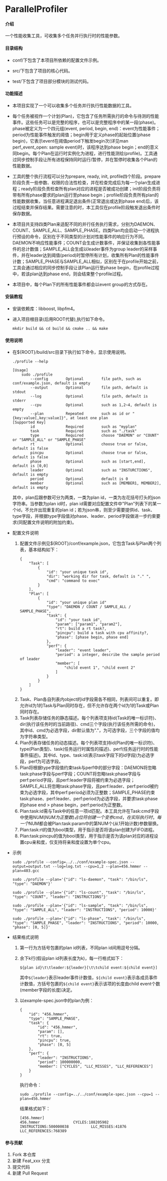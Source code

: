 # ParallelProfiler

#### 介绍
一个性能收集工具，可收集多个任务并行执行时的性能参数。

#### 目录结构
+ conf/下包含了本项目所依赖的配置文件示例。

+ src/下包含了项目的核心代码。

+ test/下包含了项目部分模块的测试代码。

#### 功能描述
+ 本项目实现了一个可以收集多个任务并行执行性能数据的工具。

+ 每个任务被视作一个计划(Plan)，它包含了任务所需执行的命令与待测的性能事件。这些任务可以是完整的程序，也可以是完整程序中的某一段(phase)。phase被定义为一个四元组(event, period, begin, end)：event为性能事件；period为性能事件触发的阈值；begin用于定义phase的起始位置(phase begin)，它表示event在阈值period下触发begin次(详见man perf_event_open: sample event)时，该程序达到phase begin；end的意义同begin。每个Plan在运行时实例化为进程，进行性能测绘(profile)。工具通过同步控制手段让所有进程保持同时运行/暂停，并在暂停时收集各个Plan的性能数据。

+ 工具的整个执行流程可以分为prepare, ready, init, profile四个阶段。prepare阶段负责一些参数、权限的合法性检查，并在检查完成后为每一个plan生成进程；ready阶段负责检查所有plan对应的进程是否被成功创建；init阶段负责将带有所有phase要求的plan运行至phase begin；profile阶段负责所有plan的性能数据收集，当任意进程满足退出条件(正常退出或达到phase end)后，该过程结束并保存结果。需要注意的时，本工具仅在profile阶段触发退出条件时保存数据。

+ 本项目共支持四类Plan来适配不同的并行任务执行需求，分别为DAEMON、COUNT、SAMPLE_ALL、SAMPLE_PHASE。四类Plan均会启动一个进程执行预设的命令，区别在于不同类型的计划对性能事件的响应行为不同。DAEMON不响应性能事件；COUNT会生成计数事件，并保证收集到各性能事件的总计数值；SAMPLE_ALL会生成以leader事件为group leader的采样事件，并在leader达到阈值(period)时暂停所有计划，收集所有Plan的性能事件计数；SAMPLE_PHASE与SAMPLE_ALL相似，区别在于在profile开始之前，工具会通过相应的同步控制手段让该Plan运行至phase begin，在profile过程中，若该plan达到phase end，则会结束整个profile过程。

+ 本项目中，每个Plan下的所有性能事件都会以event group的方式存在。

#### 安装教程

+ 安装依赖库：libboost, libpfm4。

+ 进入项目根目录(后用ROOT代替),执行如下命令。
    ```
    mkdir build && cd build && cmake .. && make
    ```

#### 使用说明

+ 在${ROOT}/build/src目录下执行如下命令，显示使用说明。
	```
	./profile --help

	[Usage]                                                                                                         
		sudo ./profile                                                                                              
			--config        Optional        file path, such as conf/example.json, default is empty                  
			--output        Optional        file path, default is stdout                                            
			--log           Optional        file path, default is stderr                                            
			--cpu           Optional        such as 1,2~4, default is empty                                         
			--plan          Repeated        such as id or "{key:value[,key:value]}", at least one plan            
	[Supported Key]                                                                                                 
			id              Required        such as "myplan"                                                      
			task            Required        such as "./task"                                                      
			type            Required        choose "DAEMON" or "COUNT" or "SAMPLE_ALL" or "SAMPLE_PHASE"    
			rt              Optional        choose true or false, default is false                                  
			pincpu          Optional        choose true or false, default is false                                  
			phase           Optional        such as [start,end], default is [0,0]                                   
			leader          Optional        such as "INSTURCTIONS", default is empty                              
			period          Optional        default is 0                                                            
			member          Optional        such as [MEMBER1, MEMBER2], default is empty
	```
	其中，plan后跟参数可分为两类，一类为plan id，一类为左花括号打头的json字符串。当参数为plan id时，plan id需要对应配置文件中"Plan"列表下的某一个id，不允许出现重复的plan id；若为json串，则至少需要提供id、task、type字段，并根据type字段值对phase、leader、period字段做进一步约束要求(同配置文件说明的附加约束)。

+ 配置文件说明
	1. 配置文件示例见${ROOT}/conf/example.json，它包含Task与Plan两个列表，基本结构如下：
		```
		{
			"Task": [
				{
					"id": "your unique task id",
					"dir": "working dir for task, default is "." ",
					"cmd": "command to exec"
				}
			],
			"Plan": [
				{
					"id": "your unique plan id"
					"type": "DAEMON / COUNT / SAMPLE_ALL / SAMPLE_PHASE",
					"task": {
						"id": "your task id",
						"param": ["param1", "param2"],
						"rt": build a rt task?,
						"pincpu": build a task with cpu affinity?,
						"phase": [phase begin, phase end]
					},
					"perf": {
						"leader": "event leader",
						"period": a integer, describe the sample period of leader
						"member": [
							"child event 1", "child event 2"
						]
					}
				}
			]
		}
		```
	2. Task、Plan各自列表内object的id字段需各不相同，列表间可以重复。即允许id为1的Task与Plan同时存在，但不允许存在两个id为1的Task或Plan同时存在。
	3. Task列表存储任务的静态描述。每个列表项支持id(Task的唯一标识符)、dir(执行该任务时的当前路径)、cmd三个字段(执行该任务所需的命令)，其中id、cmd为必选字段，dir默认值为"."，为可选字段，三个字段的值均为字符串类型。
	4. Plan列表存储任务的动态描述。每个列表项支持id(Plan的唯一标识符)、type(Plan类型)、task(任务运行时属性的描述)、perf(任务运行时的性能事件描述)。其中id、type、task:id(表示task字段下的id字段)为必选字段，perf为可选字段。
	5. Plan将根据type字段值约束task与perf中的部分字段：DAEMON将忽略task:phase字段与perf字段；COUNT将忽略task:phase字段与perf:period字段，且perf:leader字段将被约束为必选字段；SAMPLE_ALL将忽略task:phase字段，且perf:leader、perf:period被约束为必选字段，其中perf:period必须为正整数；SAMPLE_PHASE约束task:phase、perf:leader、perf:period为必选字段，并要求task:phase的phase end > phase begin，perf:period为正整数。
	6. Plan:task:id需与Task中的任意一项id匹配。本工具允许在Task:cmd字段中使用$NUM(NUM为正整数)占位符创建一个变参cmd，在实际执行时，每一个$NUM都会被Plan:task:param中的第NUM个(从1开始计数)参数替换。
	7. Plan:task:rt的值为bool类型，用于指示是否将该plan创建为FIFO进程。
	8. Plan:task:pincpu的值为bool类型，用于指示是否为该plan对应的进程设置cpu亲和度，仅支持将亲和度设置为单个cpu。

+ 示例
	```
	sudo ./profile --config=../../conf/example-spec.json --output=output.txt --log=log.txt --cpu=1,2 --plan=456.hmmer --plan=403.gcc
	
	sudo ./profile --plan='{"id": "ls-daemon", "task": "/bin/ls", "type": "DAEMON"}'

	sudo ./profile --plan='{"id": "ls-count", "task": "/bin/ls", "type": "COUNT", "leader": "INSTRUCTIONS"}'

	sudo ./profile --plan='{"id": "ls-sample", "task": "/bin/ls", "type": "SAMPLE_ALL", "leader": "INSTRUCTIONS", "period": 10000}'
	
	sudo ./profile --plan='{"id": "ls-phase", "task": "/bin/ls", "type": "SAMPLE_PHASE", "leader": "INSTRUCTIONS", "period": 10000, "phase": [0, 5]}'
	```

+ 结果格式说明
	1. 第一行为方括号包裹的plan id列表，不同plan id间用逗号分隔。

	2. 余下k行(假设plan id列表长度为k)，每一行格式如下：
		```
		${plan id}\t\tleader:${leader}[\t\tchild event:${child event}]
		```
		其中```${leader}```表示leader事件计数值，```${child event}```表示各成员事件计数值，方括号包裹的```${child event}```表示该项的长度由child event个数(member字段的长度)决定。

	3. 以example-spec.json中的plan为例：
		```
		{
            "id": "456.hmmer",
            "type": "SAMPLE_PHASE",
            "task": {
                "id": "456.hmmer",
                "param": [],
                "rt": true,
                "pincpu": true,
                "phase": [0, 5]
            },
            "perf": {
                "leader": "INSTRUCTIONS",
                "period": 100000000,
                "member": ["CYCLES", "LLC_MISSES", "LLC_REFERENCES"]
            }
        }
		```

		执行命令：
		```
		sudo ./profile --config=../../conf/example-spec.json --cpu=1 --plan=456.hmmer
		```

		结果格式如下：
		```
		[456.hmmer]
		456.hmmer               CYCLES:188205902                INSTRUCTIONS:500000038          LLC_MISSES:41876                LLC_REFERENCES:768389
		```

#### 参与贡献

1. Fork 本仓库
2. 新建 Feat_xxx 分支
3. 提交代码
4. 新建 Pull Request
